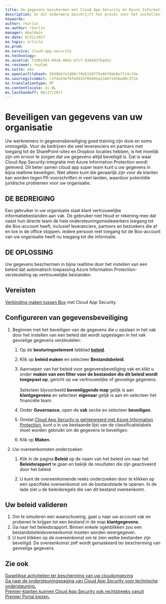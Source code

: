```yaml
---
title: Uw gegevens beschermen met Cloud App Security en Azure Information Protection | Microsoft Docs
description: In dit onderwerp beschrijft het proces voor het instellen van bijna realtime gegevensbeveiliging voor gevoelige gegevens in uw organisatie.
keywords: 
author: rkarlin
ms.author: rkarlin
manager: mbaldwin
ms.date: 8/22/2017
ms.topic: article
ms.prod: 
ms.service: cloud-app-security
ms.technology: 
ms.assetid: f3d01d43-0018-40e5-b7c7-8384d37bad52
ms.reviewer: reutam
ms.suite: ems
ms.openlocfilehash: 59d8bb7e1d06cf0d5158f75e86f6bb9eff14c7de
ms.sourcegitcommit: c3fda43ef6fe0d15f0eb9ea23a6f245bad8c371b
ms.translationtype: MT
ms.contentlocale: nl-NL
ms.lasthandoff: 08/27/2017
---
```

# <a name="protecting-your-organizations-data"></a>Beveiligen van gegevens van uw organisatie

Uw werknemers in gegevensbeveiliging goed training zijn dure en soms onmogelijk. Voor de bedrijven die veel leveranciers en partners met toegang tot de SharePoint-sites en Dropbox locaties hebben, is het moeilijk zijn om ervoor te zorgen dat uw gegevens altijd beveiligd is. Dat is waar Cloud App Security-integratie met Azure Information Protection wordt geleverd. Dit beter samen cloud app super team kunt u uw gegevens in bijna realtime beveiligen. Niet alleen kunt die gevaarlijk zijn voor de klanten kan worden tegen PII-voorschriften in veel landen, waardoor potentiële juridische problemen voor uw organisatie.

## <a name="the-threat"></a>DE BEDREIGING
Een gebruiker in uw organisatie slaat klant vertrouwelijke informatiebestanden aan vak. De gebruiker niet Houd er rekening mee dat naast hun directe team de hele ondersteuningsmedewerkers toegang tot die Box-account heeft, inclusief leveranciers, partners en bezoekers die af en toe in de office stoppen. Iedere persoon met toegang tot de Box-account van uw organisatie heeft nu toegang tot die informatie.

## <a name="the-solution"></a>DE OPLOSSING
Uw gegevens beschermen in bijna realtime door het instellen van een beleid dat automatisch toepassing Azure Information Protection-versleuteling op vertrouwelijke bestanden.
## <a name="prerequisites"></a>Vereisten

[Verbinding maken tussen Box](connect-box-to-microsoft-cloud-app-security.md) met Cloud App Security.

## <a name="setting-up-data-protection"></a>Configureren van gegevensbeveiliging

1. Beginnen met het beveiligen van de gegevens die u opslaan in het vak door het instellen van een beleid dat wordt opgeslagen in het vak gevoelige gegevens versleutelen:

    1. Op de **besturingselement** tabblad [ **beleid**](control-cloud-apps-with-policies.md). 
   
    2. Klik op **beleid maken** en selecteer **Bestandsbeleid**.
    3. Aanroepen van het beleid voor gegevensbeveiliging vak en klikt u onder **maken van een filter voor de bestanden die dit beleid wordt toegepast op**, gericht op uw vertrouwelijke of gevoelige gegevens.<br></br>
    Selecteer bijvoorbeeld **bovenliggende map** gelijk is aan **klantgegevens** en selecteer **eigenaar** gelijk is aan en selecteer het financiële team.
    4. Onder **Governance**, open de **vak** sectie en selecteer **beveiligen**.
    5. Omdat [Cloud App Security is geïntegreerd met Azure Information Protection](azip-integration.md), kunt u in uw bestaande lijst van de classificatielabels moet worden gebruikt om de gegevens te beveiligen.
    4. Klik op **Maken**. 
   
     
2. Uw overeenkomsten onderzoeken
    
    1. Klik in de pagina **Beleid** op de naam van het beleid om naar het **Beleidsrapport** te gaan en bekijk de resultaten die zijn geactiveerd door het beleid.

    2. U kunt de overeenkomende reeks onderzoeken door te klikken op een specifieke overeenkomst om de bestandslade te openen. In de lade ziet u de beleidsregels die van dit bestand overeenkomt. 
     
## <a name="validating-your-policy"></a>Uw beleid valideren

1. Om te simuleren een waarschuwing, gaat u naar uw account vak en proberen te krijgen tot een bestand in de map **klantgegevens**.
3. Ga naar het beleidsrapport. Binnen enkele ogenblikken zou een bestandsbeleidovereenkomst moeten worden weergegeven. 
4. U kunt klikken op de overeenkomst om te zien welke bestanden zijn beveiligd. De overeenkomst zelf wordt gemaskeerd ter bescherming van gevoelige gegevens. 



 ## <a name="see-also"></a>Zie ook  
[Dagelijkse activiteiten ter bescherming van uw cloudomgeving](daily-activities-to-protect-your-cloud-environment.md)   
[Ga naar de ondersteuningspagina van Cloud App Security voor technische ondersteuning.](http://support.microsoft.com/oas/default.aspx?prid=16031)   
[Premier-klanten kunnen Cloud App Security ook rechtstreeks vanuit Premier Portal kiezen.](https://premier.microsoft.com/)  
  
  
